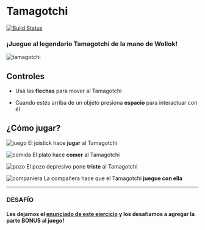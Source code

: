 # Tamagotchi
 
[![Build Status](https://github.com/wollok/tamagotchiGameComposicion/actions/workflows/ci.yml/badge.svg)](https://github.com/wollok/tamagotchiGameComposicion/actions/workflows/ci.yml)


### ¡Juegue al legendario Tamagotchi de la mano de Wollok!

![tamagotchi](https://user-images.githubusercontent.com/4098184/31517558-b40ebb8a-af72-11e7-86ba-14fca32a72ce.gif)

## Controles
- Usá las **flechas** para mover al Tamagotchi

- Cuando estés arriba de un objeto presiona **espacio** para interactuar con él

## ¿Cómo jugar?
![juego](/assets/juego.png)
El joistick hace **jugar** al Tamagotchi

![comida](/assets/comida.png)
El plato hace **comer** al Tamagotchi

![pozo](/assets/pozo.jpg)
El pozo depresivo pone **triste** al Tamagotchi

![companiera](/assets/companiera-tamagotchi-contento.png)
La compañera hace que el Tamagotchi **juegue con ella**

----------

### DESAFÍO

#### Les dejamos el [enunciado de este ejercicio](https://docs.google.com/document/d/1jLvvIVhdqvE8F7HOyfrOz_fpYe8L7NKWC_fDKYup_2I/edit) y los desafiamos a agregar la parte BONUS al juego!
